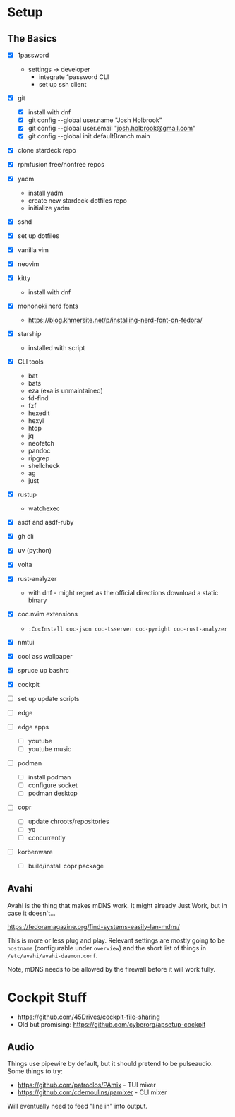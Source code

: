 # Setup

## The Basics

- [x] 1password
  - settings -> developer
    - integrate 1password CLI
    - set up ssh client
- [x] git
  - [x] install with dnf
  - [x] git config --global user.name "Josh Holbrook"
  - [x] git config --global user.email "josh.holbrook@gmail.com"
  - [x] git config --global init.defaultBranch main
- [x] clone stardeck repo
- [x] rpmfusion free/nonfree repos
- [x] yadm
  - install yadm
  - create new stardeck-dotfiles repo
  - initialize yadm
- [x] sshd
- [x] set up dotfiles
- [x] vanilla vim
- [x] neovim
- [x] kitty
  - install with dnf
- [x] mononoki nerd fonts
  - <https://blog.khmersite.net/p/installing-nerd-font-on-fedora/>
- [x] starship
  - installed with script
- [x] CLI tools
  - bat
  - bats
  - eza (exa is unmaintained)
  - fd-find
  - fzf
  - hexedit
  - hexyl
  - htop
  - jq
  - neofetch
  - pandoc
  - ripgrep
  - shellcheck
  - ag
  - just
- [x] rustup
  - watchexec
- [x] asdf and asdf-ruby
- [x] gh cli
- [x] uv (python)
- [x] volta
- [x] rust-analyzer
  - with dnf - might regret as the official directions download a static binary
- [x] coc.nvim extensions
  - `:CocInstall coc-json coc-tsserver coc-pyright coc-rust-analyzer`
- [x] nmtui
- [x] cool ass wallpaper
- [x] spruce up bashrc
- [x] cockpit
- [ ] set up update scripts

- [ ] edge
- [ ] edge apps
  - [ ] youtube
  - [ ] youtube music

- [ ] podman
  - [ ] install podman
  - [ ] configure socket
  - [ ] podman desktop

- [ ] copr
  - [ ] update chroots/repositories
  - [ ] yq
  - [ ] concurrently

- [ ] korbenware
  - [ ] build/install copr package

## Avahi

Avahi is the thing that makes mDNS work. It might already Just Work, but in
case it doesn't...

<https://fedoramagazine.org/find-systems-easily-lan-mdns/>

This is more or less plug and play. Relevant settings are mostly going to be
`hostname` (configurable under `overview`)  and the short list of
things in `/etc/avahi/avahi-daemon.conf`.

Note, mDNS needs to be allowed by the firewall before it will work fully.

# Cockpit Stuff

* <https://github.com/45Drives/cockpit-file-sharing>
* Old but promising: <https://github.com/cyberorg/apsetup-cockpit>

## Audio

Things use pipewire by default, but it should pretend to be pulseaudio. Some
things to try:

* <https://github.com/patroclos/PAmix> - TUI mixer
* <https://github.com/cdemoulins/pamixer> - CLI mixer

Will eventually need to feed "line in" into output.
